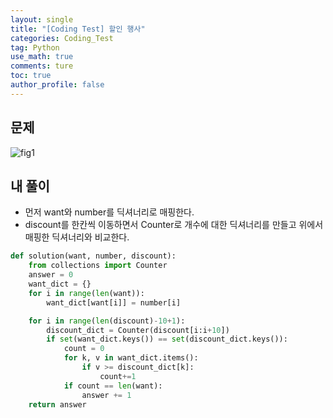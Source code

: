 ```yaml
---
layout: single
title: "[Coding Test] 할인 행사"
categories: Coding_Test
tag: Python
use_math: true
comments: ture
toc: true
author_profile: false
---
```


## 문제 
![fig1]({{site.url}}/images/2023-06-28-ct1/문제설명.png)

## 내 풀이
* 먼저 want와 number를 딕셔너리로 매핑한다.
* discount를 한칸씩 이동하면서 Counter로 개수에 대한 딕셔너리를 만들고 위에서 매핑한 딕셔너리와 비교한다.


```python
def solution(want, number, discount):
    from collections import Counter
    answer = 0
    want_dict = {}
    for i in range(len(want)):
        want_dict[want[i]] = number[i]

    for i in range(len(discount)-10+1):
        discount_dict = Counter(discount[i:i+10])
        if set(want_dict.keys()) == set(discount_dict.keys()):
            count = 0
            for k, v in want_dict.items():
                if v >= discount_dict[k]:
                    count+=1
            if count == len(want):
                answer += 1
    return answer
```